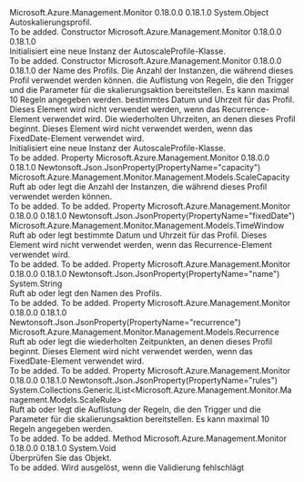 <Type Name="AutoscaleProfile" FullName="Microsoft.Azure.Management.Monitor.Management.Models.AutoscaleProfile">
  <TypeSignature Language="C#" Value="public class AutoscaleProfile" />
  <TypeSignature Language="ILAsm" Value=".class public auto ansi beforefieldinit AutoscaleProfile extends System.Object" />
  <TypeSignature Language="DocId" Value="T:Microsoft.Azure.Management.Monitor.Management.Models.AutoscaleProfile" />
  <TypeSignature Language="VB.NET" Value="Public Class AutoscaleProfile" />
  <TypeSignature Language="F#" Value="type AutoscaleProfile = class" />
  <AssemblyInfo>
    <AssemblyName>Microsoft.Azure.Management.Monitor</AssemblyName>
    <AssemblyVersion>0.18.0.0</AssemblyVersion>
    <AssemblyVersion>0.18.1.0</AssemblyVersion>
  </AssemblyInfo>
  <Base>
    <BaseTypeName>System.Object</BaseTypeName>
  </Base>
  <Interfaces />
  <Docs>
    <summary>
            Autoskalierungsprofil.
            </summary>
    <remarks>To be added.</remarks>
  </Docs>
  <Members>
    <Member MemberName=".ctor">
      <MemberSignature Language="C#" Value="public AutoscaleProfile ();" />
      <MemberSignature Language="ILAsm" Value=".method public hidebysig specialname rtspecialname instance void .ctor() cil managed" />
      <MemberSignature Language="DocId" Value="M:Microsoft.Azure.Management.Monitor.Management.Models.AutoscaleProfile.#ctor" />
      <MemberSignature Language="VB.NET" Value="Public Sub New ()" />
      <MemberType>Constructor</MemberType>
      <AssemblyInfo>
        <AssemblyName>Microsoft.Azure.Management.Monitor</AssemblyName>
        <AssemblyVersion>0.18.0.0</AssemblyVersion>
        <AssemblyVersion>0.18.1.0</AssemblyVersion>
      </AssemblyInfo>
      <Parameters />
      <Docs>
        <summary>
            Initialisiert eine neue Instanz der AutoscaleProfile-Klasse.
            </summary>
        <remarks>To be added.</remarks>
      </Docs>
    </Member>
    <Member MemberName=".ctor">
      <MemberSignature Language="C#" Value="public AutoscaleProfile (string name, Microsoft.Azure.Management.Monitor.Management.Models.ScaleCapacity capacity, System.Collections.Generic.IList&lt;Microsoft.Azure.Management.Monitor.Management.Models.ScaleRule&gt; rules, Microsoft.Azure.Management.Monitor.Management.Models.TimeWindow fixedDate = null, Microsoft.Azure.Management.Monitor.Management.Models.Recurrence recurrence = null);" />
      <MemberSignature Language="ILAsm" Value=".method public hidebysig specialname rtspecialname instance void .ctor(string name, class Microsoft.Azure.Management.Monitor.Management.Models.ScaleCapacity capacity, class System.Collections.Generic.IList`1&lt;class Microsoft.Azure.Management.Monitor.Management.Models.ScaleRule&gt; rules, class Microsoft.Azure.Management.Monitor.Management.Models.TimeWindow fixedDate, class Microsoft.Azure.Management.Monitor.Management.Models.Recurrence recurrence) cil managed" />
      <MemberSignature Language="DocId" Value="M:Microsoft.Azure.Management.Monitor.Management.Models.AutoscaleProfile.#ctor(System.String,Microsoft.Azure.Management.Monitor.Management.Models.ScaleCapacity,System.Collections.Generic.IList{Microsoft.Azure.Management.Monitor.Management.Models.ScaleRule},Microsoft.Azure.Management.Monitor.Management.Models.TimeWindow,Microsoft.Azure.Management.Monitor.Management.Models.Recurrence)" />
      <MemberSignature Language="F#" Value="new Microsoft.Azure.Management.Monitor.Management.Models.AutoscaleProfile : string * Microsoft.Azure.Management.Monitor.Management.Models.ScaleCapacity * System.Collections.Generic.IList&lt;Microsoft.Azure.Management.Monitor.Management.Models.ScaleRule&gt; * Microsoft.Azure.Management.Monitor.Management.Models.TimeWindow * Microsoft.Azure.Management.Monitor.Management.Models.Recurrence -&gt; Microsoft.Azure.Management.Monitor.Management.Models.AutoscaleProfile" Usage="new Microsoft.Azure.Management.Monitor.Management.Models.AutoscaleProfile (name, capacity, rules, fixedDate, recurrence)" />
      <MemberType>Constructor</MemberType>
      <AssemblyInfo>
        <AssemblyName>Microsoft.Azure.Management.Monitor</AssemblyName>
        <AssemblyVersion>0.18.0.0</AssemblyVersion>
        <AssemblyVersion>0.18.1.0</AssemblyVersion>
      </AssemblyInfo>
      <Parameters>
        <Parameter Name="name" Type="System.String" />
        <Parameter Name="capacity" Type="Microsoft.Azure.Management.Monitor.Management.Models.ScaleCapacity" />
        <Parameter Name="rules" Type="System.Collections.Generic.IList&lt;Microsoft.Azure.Management.Monitor.Management.Models.ScaleRule&gt;" />
        <Parameter Name="fixedDate" Type="Microsoft.Azure.Management.Monitor.Management.Models.TimeWindow" />
        <Parameter Name="recurrence" Type="Microsoft.Azure.Management.Monitor.Management.Models.Recurrence" />
      </Parameters>
      <Docs>
        <param name="name">der Name des Profils.</param>
        <param name="capacity">Die Anzahl der Instanzen, die während dieses Profil verwendet werden können.</param>
        <param name="rules">die Auflistung von Regeln, die den Trigger und die Parameter für die skalierungsaktion bereitstellen. Es kann maximal 10 Regeln angegeben werden.</param>
        <param name="fixedDate">bestimmtes Datum und Uhrzeit für das Profil.
            Dieses Element wird nicht verwendet werden, wenn das Recurrence-Element verwendet wird.</param>
        <param name="recurrence">Die wiederholten Uhrzeiten, an denen dieses Profil beginnt. Dieses Element wird nicht verwendet werden, wenn das FixedDate-Element verwendet wird.</param>
        <summary>
            Initialisiert eine neue Instanz der AutoscaleProfile-Klasse.
            </summary>
        <remarks>To be added.</remarks>
      </Docs>
    </Member>
    <Member MemberName="Capacity">
      <MemberSignature Language="C#" Value="public Microsoft.Azure.Management.Monitor.Management.Models.ScaleCapacity Capacity { get; set; }" />
      <MemberSignature Language="ILAsm" Value=".property instance class Microsoft.Azure.Management.Monitor.Management.Models.ScaleCapacity Capacity" />
      <MemberSignature Language="DocId" Value="P:Microsoft.Azure.Management.Monitor.Management.Models.AutoscaleProfile.Capacity" />
      <MemberSignature Language="VB.NET" Value="Public Property Capacity As ScaleCapacity" />
      <MemberSignature Language="F#" Value="member this.Capacity : Microsoft.Azure.Management.Monitor.Management.Models.ScaleCapacity with get, set" Usage="Microsoft.Azure.Management.Monitor.Management.Models.AutoscaleProfile.Capacity" />
      <MemberType>Property</MemberType>
      <AssemblyInfo>
        <AssemblyName>Microsoft.Azure.Management.Monitor</AssemblyName>
        <AssemblyVersion>0.18.0.0</AssemblyVersion>
        <AssemblyVersion>0.18.1.0</AssemblyVersion>
      </AssemblyInfo>
      <Attributes>
        <Attribute>
          <AttributeName>Newtonsoft.Json.JsonProperty(PropertyName="capacity")</AttributeName>
        </Attribute>
      </Attributes>
      <ReturnValue>
        <ReturnType>Microsoft.Azure.Management.Monitor.Management.Models.ScaleCapacity</ReturnType>
      </ReturnValue>
      <Docs>
        <summary>
            Ruft ab oder legt die Anzahl der Instanzen, die während dieses Profil verwendet werden können.
            </summary>
        <value>To be added.</value>
        <remarks>To be added.</remarks>
      </Docs>
    </Member>
    <Member MemberName="FixedDate">
      <MemberSignature Language="C#" Value="public Microsoft.Azure.Management.Monitor.Management.Models.TimeWindow FixedDate { get; set; }" />
      <MemberSignature Language="ILAsm" Value=".property instance class Microsoft.Azure.Management.Monitor.Management.Models.TimeWindow FixedDate" />
      <MemberSignature Language="DocId" Value="P:Microsoft.Azure.Management.Monitor.Management.Models.AutoscaleProfile.FixedDate" />
      <MemberSignature Language="VB.NET" Value="Public Property FixedDate As TimeWindow" />
      <MemberSignature Language="F#" Value="member this.FixedDate : Microsoft.Azure.Management.Monitor.Management.Models.TimeWindow with get, set" Usage="Microsoft.Azure.Management.Monitor.Management.Models.AutoscaleProfile.FixedDate" />
      <MemberType>Property</MemberType>
      <AssemblyInfo>
        <AssemblyName>Microsoft.Azure.Management.Monitor</AssemblyName>
        <AssemblyVersion>0.18.0.0</AssemblyVersion>
        <AssemblyVersion>0.18.1.0</AssemblyVersion>
      </AssemblyInfo>
      <Attributes>
        <Attribute>
          <AttributeName>Newtonsoft.Json.JsonProperty(PropertyName="fixedDate")</AttributeName>
        </Attribute>
      </Attributes>
      <ReturnValue>
        <ReturnType>Microsoft.Azure.Management.Monitor.Management.Models.TimeWindow</ReturnType>
      </ReturnValue>
      <Docs>
        <summary>
            Ruft ab oder legt bestimmte Datum und Uhrzeit für das Profil. Dieses Element wird nicht verwendet werden, wenn das Recurrence-Element verwendet wird.
            </summary>
        <value>To be added.</value>
        <remarks>To be added.</remarks>
      </Docs>
    </Member>
    <Member MemberName="Name">
      <MemberSignature Language="C#" Value="public string Name { get; set; }" />
      <MemberSignature Language="ILAsm" Value=".property instance string Name" />
      <MemberSignature Language="DocId" Value="P:Microsoft.Azure.Management.Monitor.Management.Models.AutoscaleProfile.Name" />
      <MemberSignature Language="VB.NET" Value="Public Property Name As String" />
      <MemberSignature Language="F#" Value="member this.Name : string with get, set" Usage="Microsoft.Azure.Management.Monitor.Management.Models.AutoscaleProfile.Name" />
      <MemberType>Property</MemberType>
      <AssemblyInfo>
        <AssemblyName>Microsoft.Azure.Management.Monitor</AssemblyName>
        <AssemblyVersion>0.18.0.0</AssemblyVersion>
        <AssemblyVersion>0.18.1.0</AssemblyVersion>
      </AssemblyInfo>
      <Attributes>
        <Attribute>
          <AttributeName>Newtonsoft.Json.JsonProperty(PropertyName="name")</AttributeName>
        </Attribute>
      </Attributes>
      <ReturnValue>
        <ReturnType>System.String</ReturnType>
      </ReturnValue>
      <Docs>
        <summary>
            Ruft ab oder legt den Namen des Profils.
            </summary>
        <value>To be added.</value>
        <remarks>To be added.</remarks>
      </Docs>
    </Member>
    <Member MemberName="Recurrence">
      <MemberSignature Language="C#" Value="public Microsoft.Azure.Management.Monitor.Management.Models.Recurrence Recurrence { get; set; }" />
      <MemberSignature Language="ILAsm" Value=".property instance class Microsoft.Azure.Management.Monitor.Management.Models.Recurrence Recurrence" />
      <MemberSignature Language="DocId" Value="P:Microsoft.Azure.Management.Monitor.Management.Models.AutoscaleProfile.Recurrence" />
      <MemberSignature Language="VB.NET" Value="Public Property Recurrence As Recurrence" />
      <MemberSignature Language="F#" Value="member this.Recurrence : Microsoft.Azure.Management.Monitor.Management.Models.Recurrence with get, set" Usage="Microsoft.Azure.Management.Monitor.Management.Models.AutoscaleProfile.Recurrence" />
      <MemberType>Property</MemberType>
      <AssemblyInfo>
        <AssemblyName>Microsoft.Azure.Management.Monitor</AssemblyName>
        <AssemblyVersion>0.18.0.0</AssemblyVersion>
        <AssemblyVersion>0.18.1.0</AssemblyVersion>
      </AssemblyInfo>
      <Attributes>
        <Attribute>
          <AttributeName>Newtonsoft.Json.JsonProperty(PropertyName="recurrence")</AttributeName>
        </Attribute>
      </Attributes>
      <ReturnValue>
        <ReturnType>Microsoft.Azure.Management.Monitor.Management.Models.Recurrence</ReturnType>
      </ReturnValue>
      <Docs>
        <summary>
            Ruft ab oder legt die wiederholten Zeitpunkten, an denen dieses Profil beginnt. Dieses Element wird nicht verwendet werden, wenn das FixedDate-Element verwendet wird.
            </summary>
        <value>To be added.</value>
        <remarks>To be added.</remarks>
      </Docs>
    </Member>
    <Member MemberName="Rules">
      <MemberSignature Language="C#" Value="public System.Collections.Generic.IList&lt;Microsoft.Azure.Management.Monitor.Management.Models.ScaleRule&gt; Rules { get; set; }" />
      <MemberSignature Language="ILAsm" Value=".property instance class System.Collections.Generic.IList`1&lt;class Microsoft.Azure.Management.Monitor.Management.Models.ScaleRule&gt; Rules" />
      <MemberSignature Language="DocId" Value="P:Microsoft.Azure.Management.Monitor.Management.Models.AutoscaleProfile.Rules" />
      <MemberSignature Language="VB.NET" Value="Public Property Rules As IList(Of ScaleRule)" />
      <MemberSignature Language="F#" Value="member this.Rules : System.Collections.Generic.IList&lt;Microsoft.Azure.Management.Monitor.Management.Models.ScaleRule&gt; with get, set" Usage="Microsoft.Azure.Management.Monitor.Management.Models.AutoscaleProfile.Rules" />
      <MemberType>Property</MemberType>
      <AssemblyInfo>
        <AssemblyName>Microsoft.Azure.Management.Monitor</AssemblyName>
        <AssemblyVersion>0.18.0.0</AssemblyVersion>
        <AssemblyVersion>0.18.1.0</AssemblyVersion>
      </AssemblyInfo>
      <Attributes>
        <Attribute>
          <AttributeName>Newtonsoft.Json.JsonProperty(PropertyName="rules")</AttributeName>
        </Attribute>
      </Attributes>
      <ReturnValue>
        <ReturnType>System.Collections.Generic.IList&lt;Microsoft.Azure.Management.Monitor.Management.Models.ScaleRule&gt;</ReturnType>
      </ReturnValue>
      <Docs>
        <summary>
            Ruft ab oder legt die Auflistung der Regeln, die den Trigger und die Parameter für die skalierungsaktion bereitstellen. Es kann maximal 10 Regeln angegeben werden.
            </summary>
        <value>To be added.</value>
        <remarks>To be added.</remarks>
      </Docs>
    </Member>
    <Member MemberName="Validate">
      <MemberSignature Language="C#" Value="public virtual void Validate ();" />
      <MemberSignature Language="ILAsm" Value=".method public hidebysig newslot virtual instance void Validate() cil managed" />
      <MemberSignature Language="DocId" Value="M:Microsoft.Azure.Management.Monitor.Management.Models.AutoscaleProfile.Validate" />
      <MemberSignature Language="VB.NET" Value="Public Overridable Sub Validate ()" />
      <MemberSignature Language="F#" Value="abstract member Validate : unit -&gt; unit&#xA;override this.Validate : unit -&gt; unit" Usage="autoscaleProfile.Validate " />
      <MemberType>Method</MemberType>
      <AssemblyInfo>
        <AssemblyName>Microsoft.Azure.Management.Monitor</AssemblyName>
        <AssemblyVersion>0.18.0.0</AssemblyVersion>
        <AssemblyVersion>0.18.1.0</AssemblyVersion>
      </AssemblyInfo>
      <ReturnValue>
        <ReturnType>System.Void</ReturnType>
      </ReturnValue>
      <Parameters />
      <Docs>
        <summary>
            Überprüfen Sie das Objekt.
            </summary>
        <remarks>To be added.</remarks>
        <exception cref="T:Microsoft.Rest.ValidationException">
            Wird ausgelöst, wenn die Validierung fehlschlägt
            </exception>
      </Docs>
    </Member>
  </Members>
</Type>